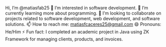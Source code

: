 Hi, I’m @matiasfab25
👀 I’m interested in software development.
🌱 I’m currently learning more about programming.
💞️ I’m looking to collaborate on projects related to software development, web development, and software solutions.
📫 How to reach me: matiasfcaceres25@gmail.com
😄 Pronouns: He/Him
⚡ Fun fact: I completed an academic project in Java using ZK Framework for managing clients, products, and invoices.
<!---
matiasfab25/matiasfab25 is a ✨ special ✨ repository because its `README.md` (this file) appears on your GitHub profile.
You can click the Preview link to take a look at your changes.
--->
